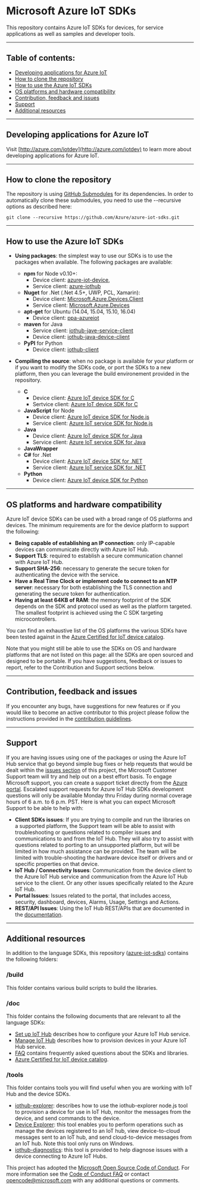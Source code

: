 # Microsoft Azure IoT SDKs

This repository contains Azure IoT SDKs for devices, for service applications as well as samples and developer tools.

---
## Table of contents:

- [Developing applications for Azure IoT](#developing-applications-for-azure-iot)
- [How to clone the repository](#how-to-clone-the-repository)
- [How to use the Azure IoT SDKs](#how-to-use-the-azure-iot-sdks)
- [OS platforms and hardware compatibility](#os-platforms-and-hardware-compatibility)
- [Contribution, feedback and issues](#contribution-feedback-and-issues)
- [Support](#support)
- [Additional resources](#additional-resources)

---
## Developing applications for Azure IoT

Visit [http://azure.com/iotdev](http://azure.com/iotdev) to learn more about developing applications for Azure IoT.

---
## How to clone the repository

The repository is using [GitHub Submodules](https://git-scm.com/book/en/v2/Git-Tools-Submodules) for its dependencies. In order to automatically clone these submodules, you need to use the --recursive options as described here:

```
git clone --recursive https://github.com/Azure/azure-iot-sdks.git 
```

---
## How to use the Azure IoT SDKs

- **Using packages**: the simplest way to use our SDKs is to use the packages when available. The following packages are available:
  - **npm** for Node v0.10+: 
    - Device client: [azure-iot-device](https://www.npmjs.com/package/azure-iot-device),
    - Service client: [azure-iothub](https://www.npmjs.com/package/azure-iothub)
  - **Nuget** for .Net (.Net 4.5+, UWP, PCL, Xamarin): 
    - Device client: [Microsoft.Azure.Devices.Client](https://www.nuget.org/packages/Microsoft.Azure.Devices.Client/)
    - Service client: [Microsoft.Azure.Devices](https://www.nuget.org/packages/Microsoft.Azure.Devices)
  - **apt-get** for Ubuntu (14.04, 15.04, 15.10, 16.04)
    - Device client: [ppa-azureiot](https://launchpad.net/~aziotsdklinux/+archive/ubuntu/ppa-azureiot)
  - **maven** for Java
    - Service client: [iothub-jave-service-client](http://search.maven.org/#search%7Cgav%7C1%7Cg%3A%22com.microsoft.azure.iothub-java-client%22%20AND%20a%3A%22iothub-java-service-client%22)
    - Device client: [iothub-java-device-client](http://search.maven.org/#search%7Cgav%7C1%7Cg%3A%22com.microsoft.azure.iothub-java-client%22%20AND%20a%3A%22iothub-java-device-client%22)
  - **PyPI** for Python
    - Device client: [iothub-client](https://pypi.python.org/pypi/iothub-client/)
 
- **Compiling the source**: when no package is available for your platform or if you want to modify the SDKs code, or port the SDKs to a new platform, then you can leverage the build environement provided in the repository.
    - **C**
        - Device client: [Azure IoT device SDK for C](c/readme.md)
        - Sertvice client: [Azure IoT device SDK for C](c/readme.md)
    - **JavaScript** for Node
        - Device client: [Azure IoT device SDK for Node.js](node/device/core/readme.md)
        - Service client: [Azure IoT service SDK for Node.js](node/service/README.md)
    - **Java**
        - Device client: [Azure IoT device SDK for Java](java/device/readme.md)
        - Service client: [Azure IoT service SDK for Java](java/service/readme.md)
    - **JavaWrapper**
    - **C#** for .Net
        - Device client: [Azure IoT device SDK for .NET](csharp/device/readme.md)
        - Service client: [Azure IoT service SDK for .NET](csharp/service/README.md)
    - **Python**
        - Device client: [Azure IoT device SDK for Python](python/device/readme.md)

---
## OS platforms and hardware compatibility

Azure IoT device SDKs can be used with a broad range of OS platforms and devices. The minimum requirements are for the device platform to support the following:

- **Being capable of establishing an IP connection**: only IP-capable devices can communicate directly with Azure IoT Hub.
- **Support TLS**: required to establish a secure communication channel with Azure IoT Hub.
- **Support SHA-256**: necessary to generate the secure token for authenticating the device with the service.
- **Have a Real Time Clock or implement code to connect to an NTP server**: necessary for both establishing the TLS connection and generating the secure token for authentication.
- **Having at least 64KB of RAM**: the memory footprint of the SDK depends on the SDK and protocol used as well as the platform targeted. The smallest footprint is achieved using the C SDK targeting microcontrollers.

You can find an exhaustive list of the OS platforms the various SDKs have been tested against in the [Azure Certified for IoT device catalog](https://catalog.azureiotsuite.com/).

Note that you might still be able to use the SDKs on OS and hardware platforms that are not listed on this page: all the SDKs are open sourced and designed to be portable. If you have suggestions, feedback or issues to report, refer to the Contribution and Support sections below.

---
## Contribution, feedback and issues

If you encounter any bugs, have suggestions for new features or if you would like to become an active contributor to this project please follow the instructions provided in the [contribution guidelines](CONTRIBUTING.md).

---
## Support

If you are having issues using one of the packages or using the Azure IoT Hub service that go beyond simple bug fixes or help requests that would be dealt within the [issues section](https://github.com/Azure/azure-iot-sdks/issues) of this project, the Microsoft Customer Support team will try and help out on a best effort basis.
To engage Microsoft support, you can create a support ticket directly from the [Azure portal](https://ms.portal.azure.com/#blade/Microsoft_Azure_Support/HelpAndSupportBlade).
Escalated support requests for Azure IoT Hub SDKs development questions will only be available Monday thru Friday during normal coverage hours of 6 a.m. to 6 p.m. PST.
Here is what you can expect Microsoft Support to be able to help with:
* **Client SDKs issues**: If you are trying to compile and run the libraries on a supported platform, the Support team will be able to assist with troubleshooting or questions related to compiler issues and communications to and from the IoT Hub.  They will also try to assist with questions related to porting to an unsupported platform, but will be limited in how much assistance can be provided.  The team will be limited with trouble-shooting the hardware device itself or drivers and or specific properties on that device. 
* **IoT Hub / Connectivity Issues**: Communication from the device client to the Azure IoT Hub service and communication from the Azure IoT Hub service to the client.  Or any other issues specifically related to the Azure IoT Hub.
* **Portal Issues**: Issues related to the portal, that includes access, security, dashboard, devices, Alarms, Usage, Settings and Actions.
* **REST/API Issues**: Using the IoT Hub REST/APIs that are documented in the [documentation]( https://msdn.microsoft.com/library/mt548492.aspx).

---
## Additional resources

In addition to the language SDKs, this repository ([azure-iot-sdks](https://github.com/Azure/azure-iot-sdks)) contains the following folders:

### /build

This folder contains various build scripts to build the libraries.

### /doc

This folder contains the following documents that are relevant to all the language SDKs:

- [Set up IoT Hub](doc/setup_iothub.md) describes how to configure your Azure IoT Hub service.
- [Manage IoT Hub](doc/manage_iot_hub.md) describes how to provision devices in your Azure IoT Hub service.
- [FAQ](doc/faq.md) contains frequently asked questions about the SDKs and libraries.
- [Azure Certified for IoT device catalog](https://catalog.azureiotsuite.com/).

### /tools

This folder contains tools you will find useful when you are working with IoT Hub and the device SDKs.
- [iothub-explorer](tools/iothub-explorer/readme.md): describes how to use the iothub-explorer node.js tool to provision a device for use in IoT Hub, monitor the messages from the device, and send commands to the device.
- [Device Explorer](tools/DeviceExplorer/readme.md): this tool enables you to perform operations such as manage the devices registered to an IoT hub, view device-to-cloud messages sent to an IoT hub, and send cloud-to-device messages from an IoT hub. Note this tool only runs on Windows.
- [iothub-diagnostics](tools/iothub-diagnostics/readme.md): this tool is provided to help diagnose issues with a device connecting to Azure IoT Hubs.


This project has adopted the [Microsoft Open Source Code of Conduct](https://opensource.microsoft.com/codeofconduct/). For more information see the [Code of Conduct FAQ](https://opensource.microsoft.com/codeofconduct/faq/) or contact [opencode@microsoft.com](mailto:opencode@microsoft.com) with any additional questions or comments.
